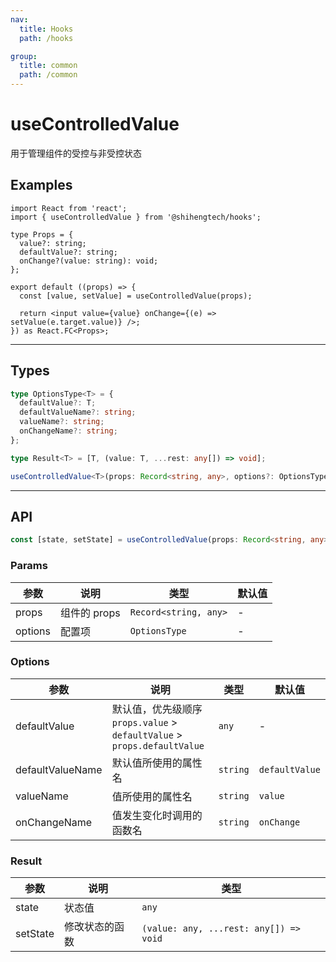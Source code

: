 ```yaml
---
nav:
  title: Hooks
  path: /hooks

group:
  title: common
  path: /common
---
```


# useControlledValue

用于管理组件的受控与非受控状态

## Examples

```tsx
import React from 'react';
import { useControlledValue } from '@shihengtech/hooks';

type Props = {
  value?: string;
  defaultValue?: string;
  onChange?(value: string): void;
};

export default ((props) => {
  const [value, setValue] = useControlledValue(props);

  return <input value={value} onChange={(e) => setValue(e.target.value)} />;
}) as React.FC<Props>;
```

---

## Types

```typescript
type OptionsType<T> = {
  defaultValue?: T;
  defaultValueName?: string;
  valueName?: string;
  onChangeName?: string;
};

type Result<T> = [T, (value: T, ...rest: any[]) => void];

useControlledValue<T>(props: Record<string, any>, options?: OptionsType<T>): Result<T>;
```

---

## API

```typescript
const [state, setState] = useControlledValue(props: Record<string, any>, options?: Options)
```

### Params

| 参数    | 说明         | 类型                  | 默认值 |
| ------- | ------------ | --------------------- | ------ |
| props   | 组件的 props | `Record<string, any>` | -      |
| options | 配置项       | `OptionsType`         | -      |

### Options

| 参数             | 说明                                                                     | 类型     | 默认值         |
| ---------------- | ------------------------------------------------------------------------ | -------- | -------------- |
| defaultValue     | 默认值，优先级顺序 `props.value` > `defaultValue` > `props.defaultValue` | `any`    | -              |
| defaultValueName | 默认值所使用的属性名                                                     | `string` | `defaultValue` |
| valueName        | 值所使用的属性名                                                         | `string` | `value`        |
| onChangeName     | 值发生变化时调用的函数名                                                 | `string` | `onChange`     |

### Result

| 参数     | 说明           | 类型                                   |
| -------- | -------------- | -------------------------------------- |
| state    | 状态值         | `any`                                  |
| setState | 修改状态的函数 | `(value: any, ...rest: any[]) => void` |
